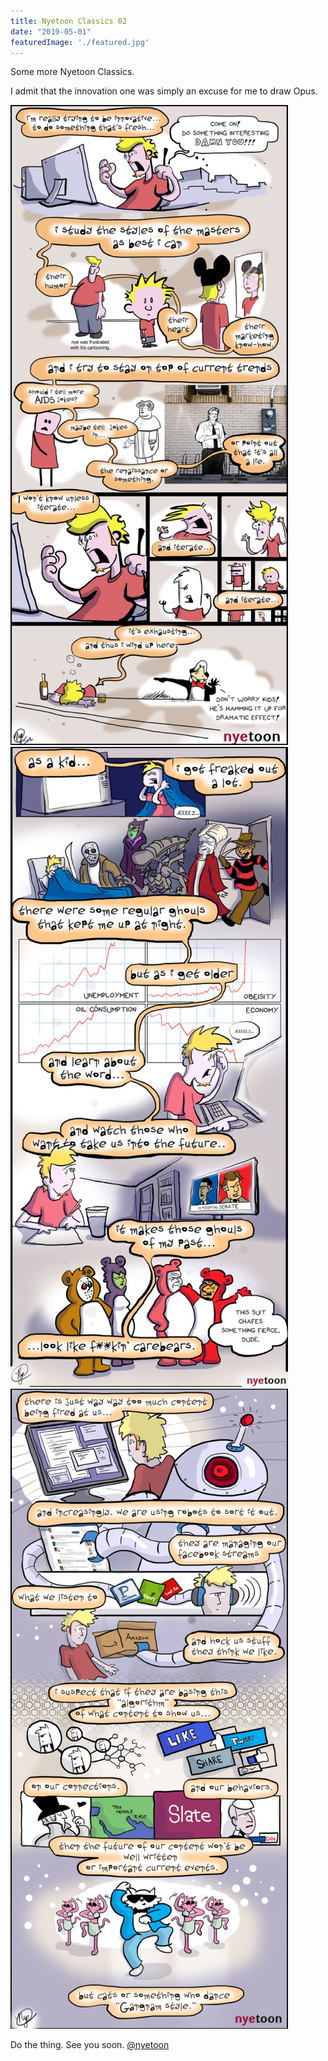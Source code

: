 ```yaml
---
title: Nyetoon Classics 02
date: "2019-05-01"
featuredImage: './featured.jpg'
---
```


Some more Nyetoon Classics.

<!-- end -->

I admit that the innovation one was simply an excuse for me to draw Opus.

![Comic](./2012-09-22-innovation.png)
<br>
![Comic](./2012-10-30-halloween.jpg)
<br>
![Comic](./2012-11-17-here-come-the-robots.jpg)

Do the thing.
See you soon.
[@nyetoon](http://twitter.com/nyetoon)
